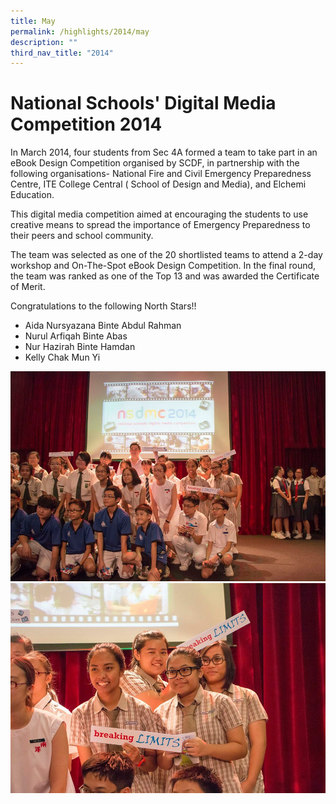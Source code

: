 ```yaml
---
title: May
permalink: /highlights/2014/may
description: ""
third_nav_title: "2014"
---
```

# National Schools' Digital Media Competition 2014

In March 2014, four students from Sec 4A formed a team to take part in an eBook Design Competition organised by SCDF, in partnership with the following organisations- National Fire and Civil Emergency Preparedness Centre, ITE College Central ( School of Design and Media), and Elchemi Education.

This digital media competition aimed at encouraging the students to use creative means to spread the importance of Emergency Preparedness to their peers and school community. 

The team was selected as one of the 20 shortlisted teams to attend a 2-day workshop and On-The-Spot eBook Design Competition. In the final round, the team was ranked as one of the Top 13 and was awarded the Certificate of Merit.

Congratulations to the following North Stars!!

*   Aida Nursyazana Binte Abdul Rahman
*   Nurul Arfiqah Binte Abas
*   Nur Hazirah Binte Hamdan
*   Kelly Chak Mun Yi

![](/images/dmc01.jpeg)
![](/images/dmc02.jpeg)